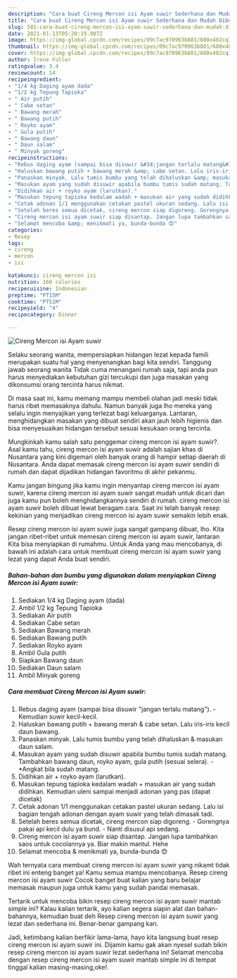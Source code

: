 ```yaml
---
description: "Cara buat Cireng Mercon isi Ayam suwir Sederhana dan Mudah Dibuat"
title: "Cara buat Cireng Mercon isi Ayam suwir Sederhana dan Mudah Dibuat"
slug: 581-cara-buat-cireng-mercon-isi-ayam-suwir-sederhana-dan-mudah-dibuat
date: 2021-01-13T05:20:19.007Z
image: https://img-global.cpcdn.com/recipes/09c7ac970963b881/680x482cq70/cireng-mercon-isi-ayam-suwir-foto-resep-utama.jpg
thumbnail: https://img-global.cpcdn.com/recipes/09c7ac970963b881/680x482cq70/cireng-mercon-isi-ayam-suwir-foto-resep-utama.jpg
cover: https://img-global.cpcdn.com/recipes/09c7ac970963b881/680x482cq70/cireng-mercon-isi-ayam-suwir-foto-resep-utama.jpg
author: Irene Fuller
ratingvalue: 3.4
reviewcount: 14
recipeingredient:
- "1/4 kg Daging ayam dada"
- "1/2 kg Tepung Tapioka"
- " Air putih"
- " Cabe setan"
- " Bawang merah"
- " Bawang putih"
- " Royko ayam"
- " Gula putih"
- " Bawang daun"
- " Daun salam"
- " Minyak goreng"
recipeinstructions:
- "Rebus daging ayam (sampai bisa disuwir &#34;jangan terlalu matang&#34;). Kemudian suwir kecil-kecil."
- "Haluskan bawang putih + bawang merah &amp; cabe setan. Lalu iris-iris kecil daun bawang."
- "Panaskan minyak. Lalu tumis bumbu yang telah dihaluskan &amp; masukan daun salam."
- "Masukan ayam yang sudah disuwir apabila bumbu tumis sudah matang. Tambahkan bawang daun, royko ayam, gula putih (sesuai selera).  *Angkat bila sudah matang."
- "Didihkan air + royko ayam (larutkan)."
- "Masukan tepung tapioka kedalam wadah + masukan air yang sudah didihkan. Kemudian uleni sampai menjadi adonan yang pas (dapat dicetak)"
- "Cetak adonan 1/1 menggunakan cetakan pastel ukuran sedang. Lalu isi bagian tengah adonan dengan ayam suwir yang telah dimasak tadi."
- "Setelah beres semua dicetak, cireng mercon siap digoreng. Gorengnya pakai api kecil dulu ya bund. Nanti disusul api sedang."
- "Cireng mercon isi ayam suwir siap disantap. Jangan lupa tambahkan saos untuk cocolannya ya. Biar makin mantul. Hehe"
- "Selamat mencoba &amp; menikmati ya, bunda-bunda 😍"
categories:
- Resep
tags:
- cireng
- mercon
- isi

katakunci: cireng mercon isi 
nutrition: 160 calories
recipecuisine: Indonesian
preptime: "PT15M"
cooktime: "PT51M"
recipeyield: "4"
recipecategory: Dinner

---
```



![Cireng Mercon isi Ayam suwir](https://img-global.cpcdn.com/recipes/09c7ac970963b881/680x482cq70/cireng-mercon-isi-ayam-suwir-foto-resep-utama.jpg)

Selaku seorang wanita, mempersiapkan hidangan lezat kepada famili merupakan suatu hal yang menyenangkan bagi kita sendiri. Tanggung jawab seorang  wanita Tidak cuma menangani rumah saja, tapi anda pun harus menyediakan kebutuhan gizi tercukupi dan juga masakan yang dikonsumsi orang tercinta harus nikmat.

Di masa  saat ini, kamu memang mampu membeli olahan jadi meski tidak harus ribet memasaknya dahulu. Namun banyak juga lho mereka yang selalu ingin menyajikan yang terlezat bagi keluarganya. Lantaran, menghidangkan masakan yang dibuat sendiri akan jauh lebih higienis dan bisa menyesuaikan hidangan tersebut sesuai kesukaan orang tercinta. 



Mungkinkah kamu salah satu penggemar cireng mercon isi ayam suwir?. Asal kamu tahu, cireng mercon isi ayam suwir adalah sajian khas di Nusantara yang kini digemari oleh banyak orang di hampir setiap daerah di Nusantara. Anda dapat memasak cireng mercon isi ayam suwir sendiri di rumah dan dapat dijadikan hidangan favoritmu di akhir pekanmu.

Kamu jangan bingung jika kamu ingin menyantap cireng mercon isi ayam suwir, karena cireng mercon isi ayam suwir sangat mudah untuk dicari dan juga kamu pun boleh menghidangkannya sendiri di rumah. cireng mercon isi ayam suwir boleh dibuat lewat beragam cara. Saat ini telah banyak resep kekinian yang menjadikan cireng mercon isi ayam suwir semakin lebih enak.

Resep cireng mercon isi ayam suwir juga sangat gampang dibuat, lho. Kita jangan ribet-ribet untuk memesan cireng mercon isi ayam suwir, lantaran Kita bisa menyiapkan di rumahmu. Untuk Anda yang mau mencobanya, di bawah ini adalah cara untuk membuat cireng mercon isi ayam suwir yang lezat yang dapat Anda buat sendiri.

<!--inarticleads1-->

##### Bahan-bahan dan bumbu yang digunakan dalam menyiapkan Cireng Mercon isi Ayam suwir:

1. Sediakan 1/4 kg Daging ayam (dada)
1. Ambil 1/2 kg Tepung Tapioka
1. Sediakan  Air putih
1. Sediakan  Cabe setan
1. Sediakan  Bawang merah
1. Sediakan  Bawang putih
1. Sediakan  Royko ayam
1. Ambil  Gula putih
1. Siapkan  Bawang daun
1. Sediakan  Daun salam
1. Ambil  Minyak goreng




<!--inarticleads2-->

##### Cara membuat Cireng Mercon isi Ayam suwir:

1. Rebus daging ayam (sampai bisa disuwir &#34;jangan terlalu matang&#34;). - Kemudian suwir kecil-kecil.
1. Haluskan bawang putih + bawang merah &amp; cabe setan. Lalu iris-iris kecil daun bawang.
1. Panaskan minyak. Lalu tumis bumbu yang telah dihaluskan &amp; masukan daun salam.
1. Masukan ayam yang sudah disuwir apabila bumbu tumis sudah matang. Tambahkan bawang daun, royko ayam, gula putih (sesuai selera).  - *Angkat bila sudah matang.
1. Didihkan air + royko ayam (larutkan).
1. Masukan tepung tapioka kedalam wadah + masukan air yang sudah didihkan. Kemudian uleni sampai menjadi adonan yang pas (dapat dicetak)
1. Cetak adonan 1/1 menggunakan cetakan pastel ukuran sedang. Lalu isi bagian tengah adonan dengan ayam suwir yang telah dimasak tadi.
1. Setelah beres semua dicetak, cireng mercon siap digoreng. - Gorengnya pakai api kecil dulu ya bund. - Nanti disusul api sedang.
1. Cireng mercon isi ayam suwir siap disantap. Jangan lupa tambahkan saos untuk cocolannya ya. Biar makin mantul. Hehe
1. Selamat mencoba &amp; menikmati ya, bunda-bunda 😍




Wah ternyata cara membuat cireng mercon isi ayam suwir yang nikamt tidak ribet ini enteng banget ya! Kamu semua mampu mencobanya. Resep cireng mercon isi ayam suwir Cocok banget buat kalian yang baru belajar memasak maupun juga untuk kamu yang sudah pandai memasak.

Tertarik untuk mencoba bikin resep cireng mercon isi ayam suwir mantab simple ini? Kalau kalian tertarik, ayo kalian segera siapin alat dan bahan-bahannya, kemudian buat deh Resep cireng mercon isi ayam suwir yang lezat dan sederhana ini. Benar-benar gampang kan. 

Jadi, ketimbang kalian berfikir lama-lama, hayo kita langsung buat resep cireng mercon isi ayam suwir ini. Dijamin kamu gak akan nyesel sudah bikin resep cireng mercon isi ayam suwir lezat sederhana ini! Selamat mencoba dengan resep cireng mercon isi ayam suwir mantab simple ini di tempat tinggal kalian masing-masing,oke!.


